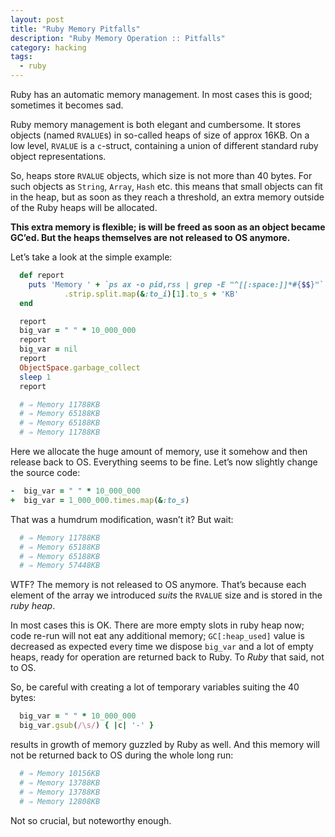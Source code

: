 ```yaml
---
layout: post
title: "Ruby Memory Pitfalls"
description: "Ruby Memory Operation :: Pitfalls"
category: hacking
tags: 
  - ruby
---
```

Ruby has an automatic memory management. In most cases this is good; sometimes it becomes sad.

Ruby memory management is both elegant and cumbersome. It stores objects (named `RVALUE`s)
in so-called heaps of size of approx 16KB. On a low level, `RVALUE` is a `c`-struct, containing
a union of different standard ruby object representations.

So, heaps store `RVALUE` objects, which size is not more than 40 bytes. For such
objects as `String`, `Array`, `Hash` etc. this means that small objects can fit in
the heap, but as soon as they reach a threshold, an extra memory outside of the
Ruby heaps will be allocated.

**This extra memory is flexible; is will be freed as soon as an object became GC’ed.
But the heaps themselves are not released to OS anymore.**

Let’s take a look at the simple example:

```ruby
  def report
    puts 'Memory ' + `ps ax -o pid,rss | grep -E "^[[:space:]]*#{$$}"`
            .strip.split.map(&:to_i)[1].to_s + 'KB'
  end

  report
  big_var = " " * 10_000_000
  report
  big_var = nil
  report
  ObjectSpace.garbage_collect
  sleep 1
  report

  # ⇒ Memory 11788KB
  # ⇒ Memory 65188KB
  # ⇒ Memory 65188KB
  # ⇒ Memory 11788KB
```

Here we allocate the huge amount of memory, use it somehow and then release back to OS.
Everything seems to be fine. Let’s now slightly change the source code:

```ruby
-  big_var = " " * 10_000_000
+  big_var = 1_000_000.times.map(&:to_s)
```

That was a humdrum modification, wasn’t it? But wait:

```ruby
  # ⇒ Memory 11788KB
  # ⇒ Memory 65188KB
  # ⇒ Memory 65188KB
  # ⇒ Memory 57448KB
```

WTF? The memory is not released to OS anymore. That’s because each element
of the array we introduced _suits_ the `RVALUE` size and is stored in the _ruby heap_.

In most cases this is OK. There are more empty slots in ruby heap now; code
re-run will not eat any additional memory; `GC[:heap_used]` value is decreased
as expected every time we dispose `big_var` and a lot of empty heaps, ready
for operation are returned back to Ruby. To _Ruby_ that said, not to OS.

So, be careful with creating a lot of temporary variables suiting the 40 bytes:

```ruby
  big_var = " " * 10_000_000
  big_var.gsub(/\s/) { |c| '-' }
```

results in growth of memory guzzled by Ruby as well. And this memory will not
be returned back to OS during the whole long run:

```ruby
  # ⇒ Memory 10156KB
  # ⇒ Memory 13788KB
  # ⇒ Memory 13788KB
  # ⇒ Memory 12808KB
```

Not so crucial, but noteworthy enough.


